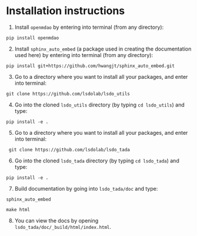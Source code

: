 Installation instructions
=========================

1. Install `openmdao` by entering into terminal (from any directory):

  `pip install openmdao`

2. Install `sphinx_auto_embed` (a package used in creating the documentation used here) by entering into terminal (from any directory):

  `pip install git+https://github.com/hwangjt/sphinx_auto_embed.git`

3. Go to a directory where you want to install all your packages, and enter into terminal:

  `git clone https://github.com/lsdolab/lsdo_utils`

4. Go into the cloned `lsdo_utils` directory (by typing `cd lsdo_utils`) and type:

  `pip install -e .`

5. Go to a directory where you want to install all your packages, and enter into terminal:

  ` git clone https://github.com/lsdolab/lsdo_tada`

6. Go into the cloned `lsdo_tada` directory (by typing `cd lsdo_tada`) and type:

  `pip install -e .`

7. Build documentation by going into `lsdo_tada/doc` and type:

  `sphinx_auto_embed`

  `make html`

8. You can view the docs by opening `lsdo_tada/doc/_build/html/index.html`.